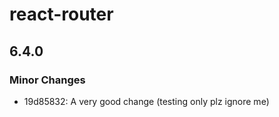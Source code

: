 # react-router

## 6.4.0

### Minor Changes

- 19d85832: A very good change (testing only plz ignore me)
